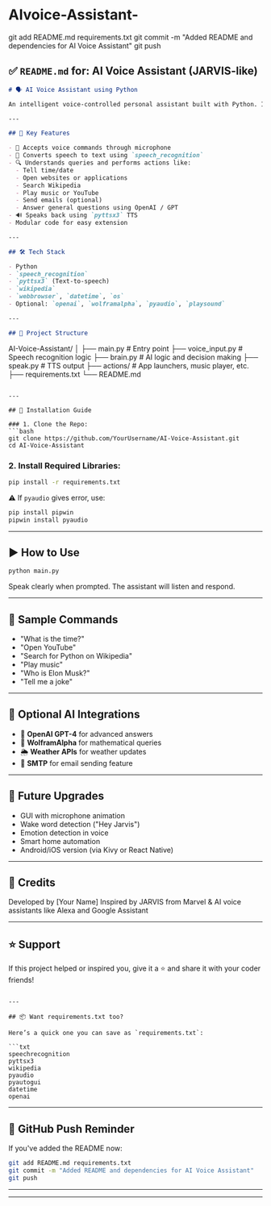 # AIvoice-Assistant-
git add README.md requirements.txt git commit -m "Added README and dependencies for AI Voice Assistant" git push


## ✅ `README.md` for: **AI Voice Assistant (JARVIS-like)**

```markdown
# 🗣️ AI Voice Assistant using Python

An intelligent voice-controlled personal assistant built with Python. Inspired by JARVIS, this assistant can understand voice commands, perform tasks, and speak back like a real AI companion.

---

## 🧠 Key Features

- 🎤 Accepts voice commands through microphone
- 🧠 Converts speech to text using `speech_recognition`
- 🔍 Understands queries and performs actions like:
  - Tell time/date
  - Open websites or applications
  - Search Wikipedia
  - Play music or YouTube
  - Send emails (optional)
  - Answer general questions using OpenAI / GPT
- 🔊 Speaks back using `pyttsx3` TTS
- Modular code for easy extension

---

## 🛠️ Tech Stack

- Python
- `speech_recognition`
- `pyttsx3` (Text-to-speech)
- `wikipedia`
- `webbrowser`, `datetime`, `os`
- Optional: `openai`, `wolframalpha`, `pyaudio`, `playsound`

---

## 📁 Project Structure

```

AI-Voice-Assistant/
│
├── main.py                # Entry point
├── voice\_input.py         # Speech recognition logic
├── brain.py               # AI logic and decision making
├── speak.py               # TTS output
├── actions/               # App launchers, music player, etc.
├── requirements.txt
└── README.md

````

---

## 🧾 Installation Guide

### 1. Clone the Repo:
```bash
git clone https://github.com/YourUsername/AI-Voice-Assistant.git
cd AI-Voice-Assistant
````

### 2. Install Required Libraries:

```bash
pip install -r requirements.txt
```

⚠️ If `pyaudio` gives error, use:

```bash
pip install pipwin
pipwin install pyaudio
```

---

## ▶️ How to Use

```bash
python main.py
```

Speak clearly when prompted. The assistant will listen and respond.

---

## 🔁 Sample Commands

* "What is the time?"
* "Open YouTube"
* "Search for Python on Wikipedia"
* "Play music"
* "Who is Elon Musk?"
* "Tell me a joke"

---

## 🧠 Optional AI Integrations

* 🤖 **OpenAI GPT-4** for advanced answers
* 🧮 **WolframAlpha** for mathematical queries
* 🌦️ **Weather APIs** for weather updates
* 📧 **SMTP** for email sending feature

---

## 📌 Future Upgrades

* GUI with microphone animation
* Wake word detection ("Hey Jarvis")
* Emotion detection in voice
* Smart home automation
* Android/iOS version (via Kivy or React Native)

---

## 🙏 Credits

Developed by \[Your Name]
Inspired by JARVIS from Marvel & AI voice assistants like Alexa and Google Assistant

---

## ⭐️ Support

If this project helped or inspired you, give it a ⭐️ and share it with your coder friends!

````

---

## 📦 Want requirements.txt too?

Here’s a quick one you can save as `requirements.txt`:

```txt
speechrecognition
pyttsx3
wikipedia
pyaudio
pyautogui
datetime
openai
````

---

## 🔧 GitHub Push Reminder

If you've added the README now:

```bash
git add README.md requirements.txt
git commit -m "Added README and dependencies for AI Voice Assistant"
git push
```

---



---


